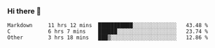 ### Hi there 👋

<!--
**WShiBin/WShiBin** is a ✨ _special_ ✨ repository because its `README.md` (this file) appears on your GitHub profile.

Here are some ideas to get you started:

- 🔭 I’m currently working on ...
- 🌱 I’m currently learning ...
- 👯 I’m looking to collaborate on ...
- 🤔 I’m looking for help with ...
- 💬 Ask me about ...
- 📫 How to reach me: ...
- 😄 Pronouns: ...
- ⚡ Fun fact: ...
-->

<!--START_SECTION:waka-->

```text
Markdown     11 hrs 12 mins  ███████████░░░░░░░░░░░░░░   43.48 %
C            6 hrs 7 mins    ██████░░░░░░░░░░░░░░░░░░░   23.74 %
Other        3 hrs 18 mins   ███▒░░░░░░░░░░░░░░░░░░░░░   12.86 %
```

<!--END_SECTION:waka-->
